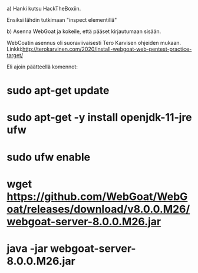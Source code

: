 a) Hanki kutsu HackTheBoxiin.

Ensiksi lähdin tutkimaan "inspect elementillä"


b) Asenna WebGoat ja kokeile, että pääset kirjautumaan sisään.

WebCoatin asennus oli suoraviivaisesti Tero Karvisen ohjeiden mukaan.
Linkki:http://terokarvinen.com/2020/install-webgoat-web-pentest-practice-target/

Eli ajoin päätteellä komennot:

# sudo apt-get update
# sudo apt-get -y install openjdk-11-jre ufw
# sudo ufw enable
# wget https://github.com/WebGoat/WebGoat/releases/download/v8.0.0.M26/webgoat-server-8.0.0.M26.jar
# java -jar webgoat-server-8.0.0.M26.jar
